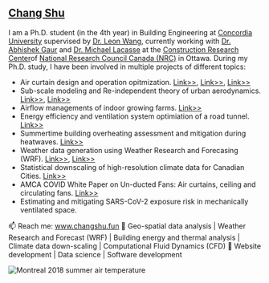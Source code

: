 ## [Chang Shu](www.changshu.fun)
I am a Ph.D. student (in the 4th year) in Building Engineering at [Concordia University](https://www.concordia.ca/) supervised by [Dr. Leon Wang](https://users.encs.concordia.ca/~leonwang/moodle/), currently working with [Dr. Abhishek Gaur](https://nrc.canada.ca/en/corporate/contact-us/nrc-directory-science-professionals/abhishek-gaur) and [Dr. Michael Lacasse](https://nrc.canada.ca/en/corporate/contact-us/nrc-directory-science-professionals/michael-lacasse) at the [Construction Research Center](https://nrc.canada.ca/en/research-development/research-collaboration/research-centres/construction-research-centre)of [National Research Council Canada (NRC)](https://nrc.canada.ca/en) in Ottawa.
During my Ph.D. study, I have been involved in multiple projects of different topics:

* Air curtain design and operation opitmization. [Link>>](https://doi.org/10.1016/j.buildenv.2019.106582), [Link>>](https://doi.org/10.1016/j.jweia.2020.104265), [Link>>](https://users.encs.concordia.ca/~leonwang/moodle/mod/book/view.php?id=15&chapterid=12)
* Sub-scale modeling and Re-independent theory of urban aerodynamics. [Link>>](https://doi.org/10.1016/j.jweia.2020.104232), [Link>>](https://users.encs.concordia.ca/~leonwang/moodle/mod/book/view.php?id=15&chapterid=17)
* Airflow managements of indoor growing farms. [Link>>](https://users.encs.concordia.ca/~leonwang/moodle/mod/book/view.php?id=15&chapterid=18)
* Energy efficiency and ventilation system optimiation of a road tunnel. [Link>>](https://www.researchgate.net/publication/332604923_Deep_Learning_of_a_Real_Road_Tunnel_Energy_Demand_Using_Recurrent_Neural_Networks)
* Summertime building overheating assessment and mitigation during heatwaves. [Link>>](https://users.encs.concordia.ca/~cube/index.html#)
* Weather data generation using Weather Research and Forecasing (WRF). [Link>>](https://doi.org/10.1016/j.uclim.2020.100737), [Link>>](https://ams.confex.com/ams/101ANNUAL/meetingapp.cgi/Paper/379898)
* Statistical downscaling of high-resolution climate data for Canadian Cities. [Link>>](https://ams.confex.com/ams/101ANNUAL/meetingapp.cgi/Paper/379904)
* AMCA COVID White Paper on Un-ducted Fans: Air curtains, ceiling and circulating fans. [Link>>](https://www.amca.org/assets/resources/public/assets/uploads/FINAL--_AMCA_Annual_Meeting_-_COVID_Session.pdf)
* Estimating and mitigating SARS-CoV-2 exposure risk in mechanically ventilated space.

📫 Reach me: www.changshu.fun
🔭 Geo-spatial data analysis | Weather Research and Forecast (WRF) | Building energy and thermal analysis | Climate data down-scaling | Computational Fluid Dynamics (CFD)
🌱 Website development | Data science | Software development


![Montreal 2018 summer air temperature](https://www.changshu.fun/images/T_Montrealfast.gif)
<!--
**chang769/chang769** is a ✨ _special_ ✨ repository because its `README.md` (this file) appears on your GitHub profile.

Here are some ideas to get you started:
![Airflow pattern of a neighbourhood community in Langfang](https://www.changshu.fun/images/airflowcommunity.gif)
![Smoke spread in an educational building](https://changshu.fun/images/image30.gif)

- 🔭 I’m currently working on ...
- 🌱 I’m currently learning ...
- 👯 I’m looking to collaborate on ...
- 🤔 I’m looking for help with ...
- 💬 Ask me about ...
- 📫 How to reach me: ...
- 😄 Pronouns: ...
- ⚡ Fun fact: ...
-->
